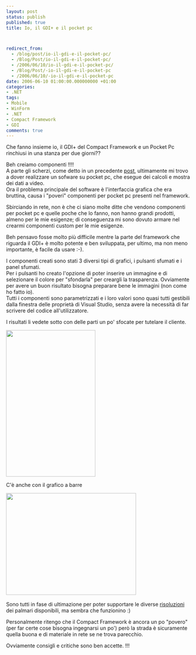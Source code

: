 ```yaml
---
layout: post
status: publish
published: true
title: Io, il GDI+ e il pocket pc



redirect_from: 
  - /blog/post/io-il-gdi-e-il-pocket-pc/
  - /Blog/Post/io-il-gdi-e-il-pocket-pc/
  - /2006/06/10/io-il-gdi-e-il-pocket-pc/
  - /Blog/Post/-io-il-gdi-e-il-pocket-pc
  - /2006/06/10/-io-il-gdi-e-il-pocket-pc
date: 2006-06-10 01:00:00.000000000 +01:00
categories:
- .NET
tags:
- Mobile
- WinForm
- .NET
- Compact Framework
- GDI
comments: true
---
```

<p><span>Che fanno insieme io, il GDI+ del Compact Framework e un Pocket Pc rinchiusi in una stanza per due giorni?? </span></p>
<p>Beh creiamo componenti !!!!<br />
A parte gli scherzi, come detto in un precedente <a onclick="blankUrl(this.href); return false;" href="http://blogs.aspitalia.com/imperugo/post1607/Settimana-Lavoro-Problemi.aspx">post</a>, ultimamente mi trovo a dover realizzare un sofware su pocket pc, che esegue dei calcoli e mostra dei dati a video. <br />
Ora il problema principale del software &egrave; l'interfaccia grafica che era bruttina, causa i &quot;poveri&quot; componenti per pocket pc presenti nel framework.</p>
<p>Sbirciando in rete, non &egrave; che ci siano molte ditte che vendono componenti per pocket pc e quelle poche che lo fanno, non hanno grandi prodotti, almeno per le mie esigenze; di conseguenza mi sono dovuto armare nel crearmi componenti custom per le mie esigenze.</p>
<p>Beh pensavo fosse molto pi&ugrave; difficile mentre la parte del framework che riguarda il GDI+ &egrave; molto potente e ben sviluppata, per ultimo, ma non meno importante, &egrave; facile da usare :-).</p>
<p>I componenti creati sono stati 3 diversi tipi di grafici, i pulsanti sfumati e i panel sfumati.<br />
Per i pulsanti ho creato l'opzione di poter inserire un immagine e di selezionare il colore per &quot;sfondarla&quot; per creargli la trasparenza. Ovviamente per avere un buon risultato bisogna preparare bene le immagini (non come ho fatto io).<br />
Tutti i componenti sono parametrizzati e i loro valori sono quasi tutti gestibili dalla finestra delle propriet&agrave; di Visual Studio, senza avere la necessit&agrave; di far scrivere del codice all'utilizzatore.</p>
<p>I&nbsp;risultati li vedete sotto con delle parti un po' sfocate per tutelare il cliente.</p>
<p><img width="244" height="400" alt="" src="/content/Uploaded/image/grafici_0.jpg" /></p>
<p>C'&egrave; anche con il grafico a barre</p>
<p><img width="355" height="278" alt="" src="/content/Uploaded/image/grafici2.jpg" /><span class="Apple-style-span" style="color: rgb(0, 0, 238); text-decoration: underline;"><br />
</span></p>
<p>Sono tutti in fase di ultimazione per poter supportare le diverse <a href="http://blogs.aspitalia.com/imperugo/post1607/Settimana-Lavoro-Problemi.aspx">risoluzioni</a> dei palmari disponibili, ma sembra che funzionino :)</p>
<p>Personalmente ritengo che il Compact Framework &egrave; ancora un po &quot;povero&quot; (per far certe cose bisogna ingegnarsi un po') per&ograve; la strada &egrave; sicuramente quella buona e di materiale in rete se ne trova parecchio.</p>
<p>Ovviamente consigli e critiche sono ben accette. !!!</p>
<p>&nbsp;</p>
